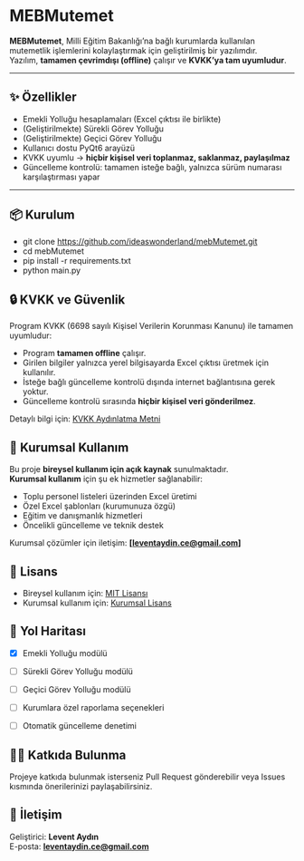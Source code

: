# MEBMutemet

**MEBMutemet**, Milli Eğitim Bakanlığı’na bağlı kurumlarda kullanılan mutemetlik işlemlerini kolaylaştırmak için geliştirilmiş bir yazılımdır.  
Yazılım, **tamamen çevrimdışı (offline)** çalışır ve **KVKK’ya tam uyumludur**.  

---

## ✨ Özellikler
- Emekli Yolluğu hesaplamaları (Excel çıktısı ile birlikte)  
- (Geliştirilmekte) Sürekli Görev Yolluğu  
- (Geliştirilmekte) Geçici Görev Yolluğu  
- Kullanıcı dostu PyQt6 arayüzü  
- KVKK uyumlu → **hiçbir kişisel veri toplanmaz, saklanmaz, paylaşılmaz**  
- Güncelleme kontrolü: tamamen isteğe bağlı, yalnızca sürüm numarası karşılaştırması yapar  

---

## 📦 Kurulum
- git clone https://github.com/ideaswonderland/mebMutemet.git
- cd mebMutemet
- pip install -r requirements.txt
- python main.py


## 🔒 KVKK ve Güvenlik
Program KVKK (6698 sayılı Kişisel Verilerin Korunması Kanunu) ile tamamen uyumludur:  

- Program **tamamen offline** çalışır.  
- Girilen bilgiler yalnızca yerel bilgisayarda Excel çıktısı üretmek için kullanılır.  
- İsteğe bağlı güncelleme kontrolü dışında internet bağlantısına gerek yoktur.  
- Güncelleme kontrolü sırasında **hiçbir kişisel veri gönderilmez**.  

Detaylı bilgi için: [KVKK Aydınlatma Metni](assets/kvkk.txt)

## 🏢 Kurumsal Kullanım
Bu proje **bireysel kullanım için açık kaynak** sunulmaktadır.  
**Kurumsal kullanım** için şu ek hizmetler sağlanabilir:  
- Toplu personel listeleri üzerinden Excel üretimi  
- Özel Excel şablonları (kurumunuza özgü)  
- Eğitim ve danışmanlık hizmetleri  
- Öncelikli güncelleme ve teknik destek  

Kurumsal çözümler için iletişim: **[leventaydin.ce@gmail.com]**

## 📜 Lisans
- Bireysel kullanım için: [MIT Lisansı](LICENSE)  
- Kurumsal kullanım için: [Kurumsal Lisans](CORPORATE_LICENSE.txt)  


## 🚀 Yol Haritası
- [x] Emekli Yolluğu modülü  
- [ ] Sürekli Görev Yolluğu modülü  
- [ ] Geçici Görev Yolluğu modülü  
- [ ] Kurumlara özel raporlama seçenekleri  
- [ ] Otomatik güncelleme denetimi  


## 👨‍💻 Katkıda Bulunma
Projeye katkıda bulunmak isterseniz Pull Request gönderebilir veya Issues kısmında önerilerinizi paylaşabilirsiniz.  


## 📧 İletişim
Geliştirici: **Levent Aydın**  
E-posta: **leventaydin.ce@gmail.com**
